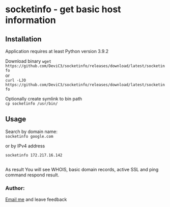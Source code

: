 # socketinfo - get basic host information

## Installation
Application requires at least Python version 3.9.2

Download binary
```wget https://github.com/DeviC3/socketinfo/releases/download/latest/socketinfo```  
or  
```curl -LJO https://github.com/DeviC3/socketinfo/releases/download/latest/socketinfo```



Optionally create symlink to bin path  
```cp socketinfo /usr/bin/```


## Usage

Search by domain name:  
```socketinfo google.com```
  
or by IPv4 address
  
```socketinfo 172.217.16.142```
##

As result You will see WHOIS, basic domain records, active SSL and ping command respond result.

### Author:
[Email me](mailto:xkrzysztof.kuberskix@gmail.com?subject=sockinfo-feedback) and leave feedback
